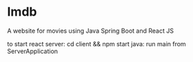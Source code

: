 # Imdb
A website for movies using Java Spring Boot and React JS

to start react server: cd client && npm start
java: run main from ServerApplication